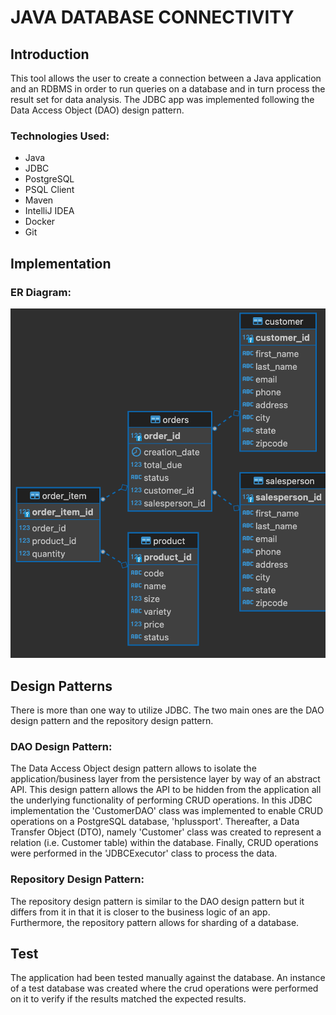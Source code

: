 # JAVA DATABASE CONNECTIVITY
## Introduction
This tool allows the user to create a connection between a Java application and an RDBMS in order to run queries on a database and in turn process the result set for data analysis. The JDBC app was implemented following the Data Access Object (DAO) design pattern.

### Technologies Used:
* Java
* JDBC
* PostgreSQL
* PSQL Client
* Maven
* IntelliJ IDEA
* Docker
* Git

## Implementation
### ER Diagram:

![er](./assets/er.png)

## Design Patterns

There is more than one way to utilize JDBC. The two main ones are the DAO design pattern and the repository design pattern.

### DAO Design Pattern:
The Data Access Object design pattern allows to isolate the application/business layer from the persistence layer by way of an abstract API. This design pattern allows the API to be hidden from the application all the underlying functionality of performing CRUD operations. In this JDBC implementation the 'CustomerDAO' class was implemented to enable CRUD operations on a PostgreSQL database, 'hplussport'. Thereafter, a Data Transfer Object (DTO), namely 'Customer' class was created to represent a relation (i.e. Customer table) within the database. Finally, CRUD operations were performed in the 'JDBCExecutor' class to process the data.

### Repository Design Pattern:
The repository design pattern is similar to the DAO design pattern but it differs from it in that it is closer to the business logic of an app. Furthermore, the repository pattern allows for sharding of a database. 

## Test
The application had been tested manually against the database. An instance of a test database was created where the crud operations were performed on it to verify if the results matched the expected results.